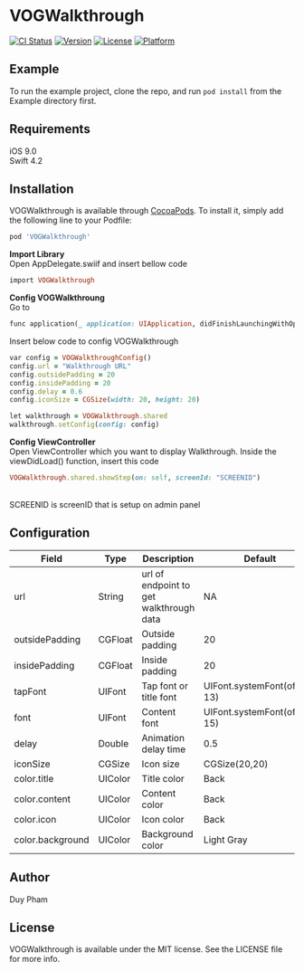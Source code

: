 # VOGWalkthrough

[![CI Status](https://img.shields.io/travis/duypham-vog/VOGWalkthrough.svg?style=flat)](https://travis-ci.org/duypham-vog/VOGWalkthrough)
[![Version](https://img.shields.io/cocoapods/v/VOGWalkthrough.svg?style=flat)](https://cocoapods.org/pods/VOGWalkthrough)
[![License](https://img.shields.io/cocoapods/l/VOGWalkthrough.svg?style=flat)](https://cocoapods.org/pods/VOGWalkthrough)
[![Platform](https://img.shields.io/cocoapods/p/VOGWalkthrough.svg?style=flat)](https://cocoapods.org/pods/VOGWalkthrough)

## Example

To run the example project, clone the repo, and run `pod install` from the Example directory first.

## Requirements
iOS 9.0<br>Swift 4.2
## Installation

VOGWalkthrough is available through [CocoaPods](https://cocoapods.org). To install
it, simply add the following line to your Podfile:

```ruby
pod 'VOGWalkthrough'
```
**Import Library** </br>Open AppDelegate.swiif and insert bellow code
```ruby
import VOGWalkthrough
```
**Config VOGWalkthroung**
</br>Go to
```ruby
func application(_ application: UIApplication, didFinishLaunchingWithOptions launchOptions: [UIApplicationLaunchOptionsKey: Any]?) -> Bool
```
Insert below code to config VOGWalkthrough

```ruby
var config = VOGWalkthroughConfig()
config.url = "Walkthrough URL"
config.outsidePadding = 20
config.insidePadding = 20
config.delay = 0.6
config.iconSize = CGSize(width: 20, height: 20)

let walkthrough = VOGWalkthrough.shared
walkthrough.setConfig(config: config)
```

**Config ViewController**
</br>Open ViewController which you want to display Walkthrough. Inside the viewDidLoad() function, insert this code

```ruby
VOGWalkthrough.shared.showStep(on: self, screenId: "SCREENID")
```
</br>
SCREENID is screenID that is setup on admin panel

## Configuration
| Field | Type  | Description  | Default |
| ------------ | ------------ | ------------ | ------------ |
|  url | String  | url of endpoint to get walkthrough data  | NA|
|  outsidePadding| CGFloat  |  Outside padding | 20|
|  insidePadding |  CGFloat |  Inside padding | 20|
|  tapFont |  UIFont |  Tap font or title font | UIFont.systemFont(ofSize: 13)|
|  font |  UIFont |  Content font | UIFont.systemFont(ofSize: 15)|
|  delay |  Double | Animation delay time  | 0.5|
|  iconSize |  CGSize | Icon size  | CGSize(20,20)|
|  color.title | UIColor  |  Title color | Back|
|  color.content | UIColor  | Content color  |Back |
|  color.icon | UIColor  | Icon color  |Back |
|  color.background | UIColor  | Background color  | Light Gray|



## Author

Duy Pham

## License

VOGWalkthrough is available under the MIT license. See the LICENSE file for more info.
